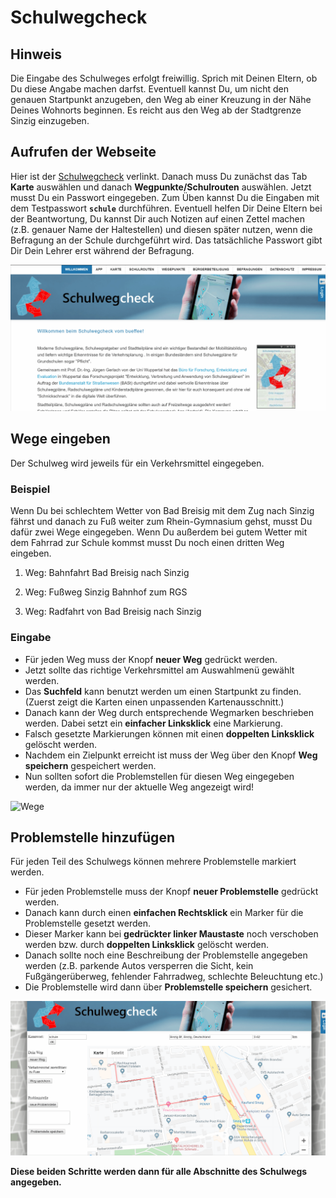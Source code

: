 # Schulwegcheck

## Hinweis

Die Eingabe des Schulweges erfolgt freiwillig. Sprich mit Deinen Eltern, ob Du diese Angabe machen darfst. Eventuell kannst Du, um nicht den genauen Startpunkt anzugeben, den Weg ab einer Kreuzung in der Nähe Deines Wohnorts beginnen.
Es reicht aus den Weg ab der Stadtgrenze Sinzig einzugeben.


## Aufrufen der Webseite

Hier ist der [Schulwegcheck](https://www.schulwegcheck.de) verlinkt.
Danach muss Du zunächst das Tab **Karte** auswählen und danach **Wegpunkte/Schulrouten** auswählen. Jetzt musst Du ein Passwort eingegeben. Zum Üben kannst Du die Eingaben mit dem Testpasswort **`schule`** durchführen. Eventuell helfen Dir Deine Eltern bei der Beantwortung, Du kannst Dir auch Notizen auf einen Zettel machen (z.B. genauer Name der Haltestellen) und diesen später nutzen, wenn die Befragung an der Schule durchgeführt wird. Das tatsächliche Passwort gibt Dir Dein Lehrer erst während der Befragung.

![Aufrufen](Aufrufen.gif)

## Wege eingeben

Der Schulweg wird jeweils für ein Verkehrsmittel eingegeben.

### Beispiel

Wenn Du bei schlechtem Wetter von Bad Breisig mit dem Zug nach Sinzig fährst und danach zu Fuß weiter zum Rhein-Gymnasium gehst, musst Du dafür zwei Wege eingegeben.
Wenn Du außerdem bei gutem Wetter mit dem Fahrrad zur Schule kommst musst Du noch einen dritten Weg eingeben.  
 1. Weg: Bahnfahrt Bad Breisig nach Sinzig  

 2. Weg: Fußweg Sinzig Bahnhof zum RGS  

 3. Weg: Radfahrt von Bad Breisig nach Sinzig

### Eingabe

* Für jeden Weg muss der Knopf **neuer Weg** gedrückt werden.
* Jetzt sollte das richtige Verkehrsmittel am Auswahlmenü gewählt werden.
* Das **Suchfeld** kann benutzt werden um einen Startpunkt zu finden. (Zuerst zeigt die Karten einen unpassenden Kartenausschnitt.)
* Danach kann der Weg durch entsprechende Wegmarken beschrieben werden. Dabei setzt ein **einfacher Linksklick** eine Markierung.
* Falsch gesetzte Markierungen können mit einen **doppelten Linksklick** gelöscht werden.
* Nachdem ein Zielpunkt erreicht ist muss der Weg über den Knopf **Weg speichern** gespeichert werden.
* Nun sollten sofort die Problemstellen für diesen Weg eingegeben werden, da immer nur der aktuelle Weg angezeigt wird!

![Wege](Wege.gif)

## Problemstelle hinzufügen

Für jeden Teil des Schulwegs können mehrere Problemstelle markiert werden. 

* Für jeden Problemstelle muss der Knopf **neuer Problemstelle** gedrückt werden.
* Danach kann durch einen **einfachen Rechtsklick** ein Marker für die Problemstelle gesetzt werden.
* Dieser Marker kann bei **gedrückter linker Maustaste** noch verschoben werden bzw. durch **doppelten Linksklick** gelöscht werden.
* Danach sollte noch eine Beschreibung der Problemstelle angegeben werden (z.B. parkende Autos versperren die Sicht, kein Fußgängerüberweg, fehlender Fahrradweg, schlechte Beleuchtung etc.)
* Die Problemstelle wird dann über **Problemstelle speichern** gesichert.

![Problemstelle](Problemstelle.gif)

**Diese beiden Schritte werden dann für alle Abschnitte des Schulwegs angegeben.**
